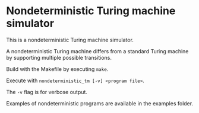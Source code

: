 # Nondeterministic Turing machine simulator

This is a nondeterministic Turing machine simulator.

A nondeterministic Turing machine differs from a standard Turing machine by supporting multiple possible transitions.

Build with the Makefile by executing `make`.

Execute with `nondeterministic_tm [-v] <program file>`.

The `-v` flag is for verbose output.

Examples of nondeterministic programs are available in the examples folder.